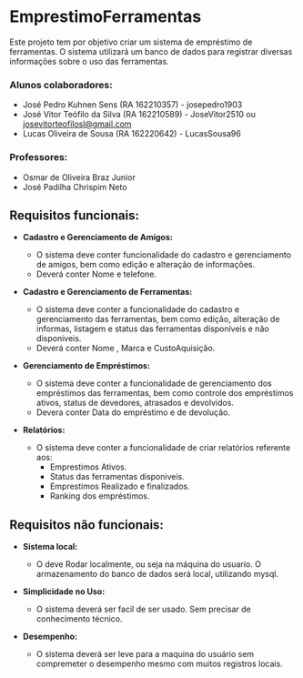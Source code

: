 # EmprestimoFerramentas
Este projeto tem por objetivo criar um sistema de empréstimo de ferramentas. O sistema utilizará um banco de dados para registrar diversas informações sobre o uso das ferramentas.

### Alunos colaboradores:
  - José Pedro Kuhnen Sens (RA 162210357) - josepedro1903
  - José Vitor Teófilo da Silva (RA 162210589) - JoseVitor2510 ou josevitorteofilosl@gmail.com
  - Lucas Oliveira de Sousa (RA 162220642) - LucasSousa96

### Professores:
  - Osmar de Oliveira Braz Junior
  - José Padilha Chrispim Neto

## Requisitos funcionais:

 - **Cadastro e Gerenciamento de Amigos:**
   - O sistema deve conter funcionalidade do cadastro e gerenciamento de amigos, bem como edição e alteração de informações.
   - Deverá conter Nome e telefone. 

 - **Cadastro e Gerenciamento de Ferramentas:**
   - O sistema deve conter a funcionalidade  do cadastro e gerenciamento das ferramentas, bem como edição, alteração de informas, listagem e status das ferramentas disponiveis e não disponiveis.
   - Deverá conter Nome , Marca e CustoAquisição.
     
 - **Gerenciamento de Empréstimos:**
   - O sistema deve conter a funcionalidade de gerenciamento dos empréstimos das ferramentas, bem como controle dos empréstimos ativos, status de devedores, atrasados e devolvidos.
   - Devera conter Data do empréstimo e de devolução.
 
 - **Relatórios:** 
   - O sistema deve conter a funcionalidade de criar relatórios referente aos:
     - Emprestimos Ativos.
     - Status das ferramentas disponiveis.
     - Emprestimos Realizado e finalizados.
     - Ranking dos empréstimos.

## Requisitos não funcionais:
- **Sistema local:**
    - O deve Rodar localmente, ou seja na máquina do usuario. O armazenamento do banco de dados será local, utilizando mysql.

- **Simplicidade no Uso:** 
    - O sistema deverá ser facil de ser usado. Sem precisar de conhecimento técnico.

- **Desempenho:** 
    - O sistema deverá ser leve para a maquina do usuário sem compremeter o desempenho mesmo com muitos registros locais.
